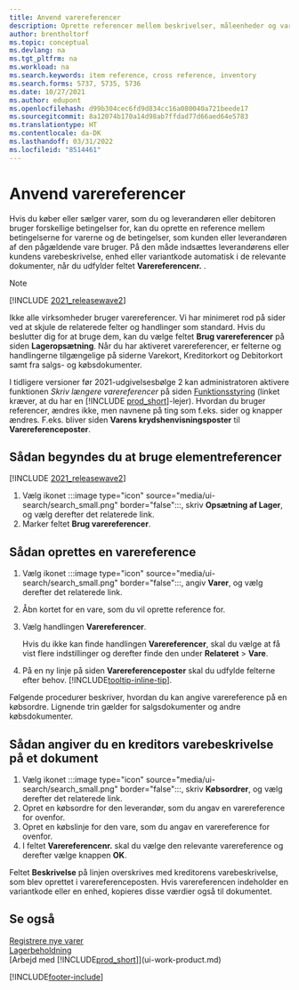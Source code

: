 ```yaml
---
title: Anvend varereferencer
description: Oprette referencer mellem beskrivelser, måleenheder og varianter, som du og din leverandør eller kunde bruger for en vare.
author: brentholtorf
ms.topic: conceptual
ms.devlang: na
ms.tgt_pltfrm: na
ms.workload: na
ms.search.keywords: item reference, cross reference, inventory
ms.search.forms: 5737, 5735, 5736
ms.date: 10/27/2021
ms.author: edupont
ms.openlocfilehash: d99b304cec6fd9d834cc16a080040a721beede17
ms.sourcegitcommit: 8a12074b170a14d98ab7ffdad77d66aed64e5783
ms.translationtype: HT
ms.contentlocale: da-DK
ms.lasthandoff: 03/31/2022
ms.locfileid: "8514461"
---
```

# <a name="use-item-references"></a>Anvend varereferencer

Hvis du køber eller sælger varer, som du og leverandøren eller debitoren bruger forskellige betingelser for, kan du oprette en reference mellem betingelserne for varerne og de betingelser, som kunden eller leverandøren af den pågældende vare bruger. På den måde indsættes leverandørens eller kundens varebeskrivelse, enhed eller variantkode automatisk i de relevante dokumenter, når du udfylder feltet **Varereferencenr.** .  

> [!NOTE]
> [!INCLUDE [2021_releasewave2](includes/2021_releasewave2.md)]
>
> Ikke alle virksomheder bruger varereferencer. Vi har minimeret rod på sider ved at skjule de relaterede felter og handlinger som standard. Hvis du beslutter dig for at bruge dem, kan du vælge feltet **Brug varereferencer** på siden **Lageropsætning**. Når du har aktiveret varereferencer, er felterne og handlingerne tilgængelige på siderne Varekort, Kreditorkort og Debitorkort samt fra salgs- og købsdokumenter.
>
> I tidligere versioner før 2021-udgivelsesbølge 2 kan administratoren aktivere funktionen *Skriv længere varereferencer* på siden [Funktionsstyring](https://businesscentral.dynamics.com/?page=2610) (linket kræver, at du har en [!INCLUDE [prod_short](includes/prod_short.md)]-lejer). Hvordan du bruger referencer, ændres ikke, men navnene på ting som f.eks. sider og knapper ændres. F.eks. bliver siden **Varens krydshenvisningsposter** til **Varereferenceposter**.

## <a name="to-start-using-item-references"></a>Sådan begyndes du at bruge elementreferencer

[!INCLUDE [2021_releasewave2](includes/2021_releasewave2.md)]

1. Vælg ikonet :::image type="icon" source="media/ui-search/search_small.png" border="false":::, skriv **Opsætning af Lager**, og vælg derefter det relaterede link.
2. Marker feltet **Brug varereferencer**.

## <a name="to-set-up-an-item-reference"></a>Sådan oprettes en varereference

1. Vælg ikonet :::image type="icon" source="media/ui-search/search_small.png" border="false":::, angiv **Varer**, og vælg derefter det relaterede link.
2. Åbn kortet for en vare, som du vil oprette reference for.
3. Vælg handlingen **Varereferencer**.

     Hvis du ikke kan finde handlingen **Varereferencer**, skal du vælge at få vist flere indstillinger og derefter finde den under **Relateret** > **Vare**.
  
4. På en ny linje på siden **Varereferenceposter** skal du udfylde felterne efter behov. [!INCLUDE[tooltip-inline-tip](includes/tooltip-inline-tip_md.md)].

Følgende procedurer beskriver, hvordan du kan angive varereference på en købsordre. Lignende trin gælder for salgsdokumenter og andre købsdokumenter.  

## <a name="to-enter-a-vendors-item-description-on-a-document"></a>Sådan angiver du en kreditors varebeskrivelse på et dokument

1. Vælg ikonet :::image type="icon" source="media/ui-search/search_small.png" border="false":::, skriv **Købsordrer**, og vælg derefter det relaterede link.
2. Opret en købsordre for den leverandør, som du angav en varereference for ovenfor.
3. Opret en købslinje for den vare, som du angav en varereference for ovenfor.
4. I feltet **Varereferencenr.** skal du vælge den relevante varereference og derefter vælge knappen **OK**.

Feltet **Beskrivelse** på linjen overskrives med kreditorens varebeskrivelse, som blev oprettet i varereferenceposten. Hvis varereferencen indeholder en variantkode eller en enhed, kopieres disse værdier også til dokumentet.  

## <a name="see-also"></a>Se også

[Registrere nye varer](inventory-how-register-new-items.md)  
[Lagerbeholdning](inventory-manage-inventory.md)  
[Arbejd med [!INCLUDE[prod_short](includes/prod_short.md)]](ui-work-product.md)


[!INCLUDE[footer-include](includes/footer-banner.md)]